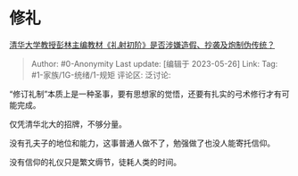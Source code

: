 # 修礼
[清华大学教授彭林主编教材《礼射初阶》是否涉嫌造假、抄袭及炮制伪传统？](https://www.zhihu.com/question/263474136/answer/3044737249)

> Author: #0-Anonymity
> Last update: [编辑于 2023-05-26]
> Link:
> Tag: #1-家族/1G-统绪/1-规矩 
> 评论区:
> 泛讨论:

“修订礼制”本质上是一种圣事，要有思想家的觉悟，还要有扎实的弓术修行才有可能完成。

仅凭清华北大的招牌，不够分量。

没有孔夫子的地位和能力，这事普通人做不了，勉强做了也没人能寄托信仰。

没有信仰的礼仪只是繁文缛节，徒耗人类的时间。